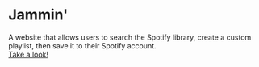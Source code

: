 # Jammin'
A website that allows users to search the Spotify library, create a custom playlist, then save it to their Spotify account.\
[Take a look!](https://jspanglez.github.io/jammin/)

